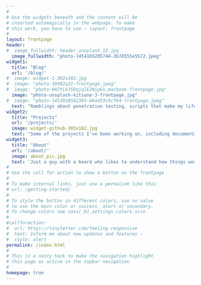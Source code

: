 ```yaml
---
#
# Use the widgets beneath and the content will be
# inserted automagically in the webpage. To make
# this work, you have to use › layout: frontpage
#
layout: frontpage
header:
#  image_fullwidth: header_unsplash_12.jpg
  image_fullwidth: "photo-1454165205744-3b78555e5572.jpeg"
widget1:
  title: "Blog"
  url: '/blog/'
#  image: widget-1-302x182.jpg
#  image: "photo-39982a21-frontpage.jpeg"
#  image: "photo-6HJtLkJSDqjqlE2NipEu_macbook-frontpage.jpg"
  image: "photo-unsplash-kitsune-3-frontpage.jpg"  
#  image: "photo-1453928582365-b6ad33cbcf64-frontpage.jpeg"
  text: "Ramblings about penetration testing, scripts that make my life easier, and how bad the Braves will be this season."
widget2:
  title: "Projects"
  url: '/projects/'
  image: widget-github-303x182.jpg
  text: "Some of the projects I've been working on, including documentation and example usage."
widget3:
  title: "About"
  url: '/about/'
  image: about_pic.jpg
  text: 'Just a guy with a beard who likes to understand how things work. And tacos. Lots of tacos.'
#
# Use the call for action to show a button on the frontpage
#
# To make internal links, just use a permalink like this
# url: /getting-started/
#
# To style the button in different colors, use no value
# to use the main color or success, alert or secondary.
# To change colors see sass/_01_settings_colors.scss
#
#callforaction:
#  url: https://tinyletter.com/feeling-responsive
#  text: Inform me about new updates and features ›
#  style: alert
permalink: /index.html
#
# This is a nasty hack to make the navigation highlight
# this page as active in the topbar navigation
#
homepage: true
---
```

